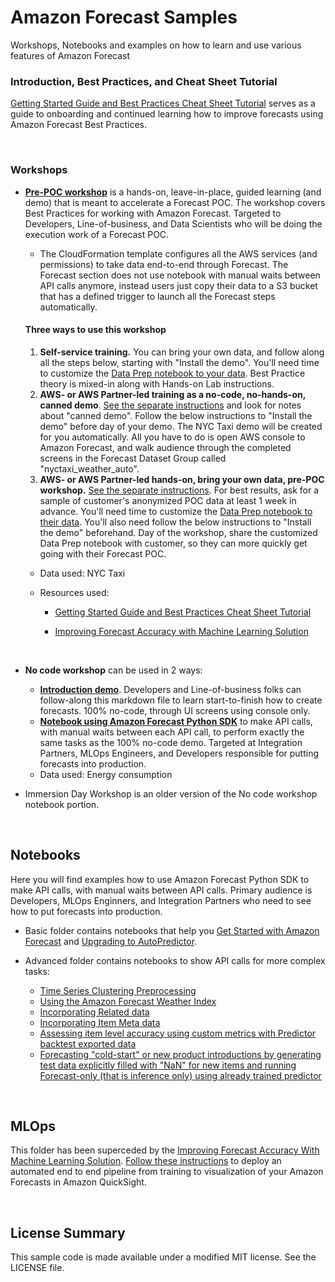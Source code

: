 # Amazon Forecast Samples

Workshops, Notebooks and examples on how to learn and use various features of Amazon Forecast

### Introduction, Best Practices, and Cheat Sheet Tutorial

[Getting Started Guide and Best Practices Cheat Sheet Tutorial](https://github.com/aws-samples/amazon-forecast-samples/blob/master/ForecastCheatSheet.md) serves as a guide to onboarding and continued learning how to improve forecasts using Amazon Forecast Best Practices.

<br>

### Workshops

- **[Pre-POC workshop](https://github.com/aws-samples/amazon-forecast-samples/tree/master/workshops/pre_POC_workshop)** is a hands-on, leave-in-place, guided learning (and demo) that is meant to accelerate a Forecast POC.  The workshop covers Best Practices for working with Amazon Forecast.  Targeted to Developers, Line-of-business, and Data Scientists who will be doing the execution work of a Forecast POC. 

  - The CloudFormation template configures all the AWS services (and permissions) to take data end-to-end through Forecast.  The Forecast section does not use notebook with manual waits between API calls anymore, instead users just copy their data to a S3 bucket that has a defined trigger to launch all the Forecast steps automatically.   

  #### **Three ways to use this workshop**

  1. **Self-service training.** You can bring your own data, and follow along all the steps below, starting with "Install the demo". You'll need time to customize the [Data Prep notebook to your data](https://github.com/aws-samples/amazon-forecast-samples/blob/master/workshops/pre_POC_workshop/1.Getting_Data_Ready_nytaxi.ipynb). Best Practice theory is mixed-in along with Hands-on Lab instructions.
  2. **AWS- or AWS Partner-led training as a no-code, no-hands-on, canned demo**. [See the separate instructions](https://github.com/aws-samples/amazon-forecast-samples/blob/master/workshops/pre_POC_workshop/AWS_instructions.md) and look for notes about "canned demo". Follow the below instructions to "Install the demo" before day of your demo. The NYC Taxi demo will be created for you automatically. All you have to do is open AWS console to Amazon Forecast, and walk audience through the completed screens in the Forecast Dataset Group called "nyctaxi_weather_auto".
  3. **AWS- or AWS Partner-led hands-on, bring your own data, pre-POC workshop.** [See the separate instructions](https://github.com/aws-samples/amazon-forecast-samples/blob/master/workshops/pre_POC_workshop/AWS_instructions.md). For best results, ask for a sample of customer's anonymized POC data at least 1 week in advance. You'll need time to customize the [Data Prep notebook to their data](https://github.com/aws-samples/amazon-forecast-samples/blob/master/workshops/pre_POC_workshop/1.Getting_Data_Ready_nytaxi.ipynb). You'll also need follow the below instructions to "Install the demo" beforehand. Day of the workshop, share the customized Data Prep notebook with customer, so they can more quickly get going with their Forecast POC.

  - Data used:  NYC Taxi

  - Resources used:  

    - [Getting Started Guide and Best Practices Cheat Sheet Tutorial](https://github.com/aws-samples/amazon-forecast-samples/blob/master/ForecastCheatSheet.md)

    - [Improving Forecast Accuracy with Machine Learning Solution](https://github.com/aws-samples/amazon-forecast-samples/blob/master/workshops/pre_POC_workshop/install-forecast-solution.md)

      <br>

- **No code workshop** can be used in 2 ways:
  - [**Introduction demo**](https://github.com/aws-samples/amazon-forecast-samples/blob/master/workshops/no_code_workshop/forecast-with-console.md).  Developers and Line-of-business folks can follow-along this markdown file to learn start-to-finish how to create forecasts.  100% no-code, through UI screens using console only.  
  - **[Notebook using Amazon Forecast Python SDK](https://github.com/aws-samples/amazon-forecast-samples/blob/master/workshops/no_code_workshop/forecast-with-api-completed.ipynb)** to make API calls, with manual waits between each API call, to perform exactly the same tasks as the 100% no-code demo.  Targeted at Integration Partners, MLOps Engineers, and Developers responsible for putting forecasts into production.
  - Data used:  Energy consumption
  
- Immersion Day Workshop is an older version of the No code workshop notebook portion.

<br>

## Notebooks

Here you will find examples how to use Amazon Forecast Python SDK to make API calls, with manual waits between API calls.  Primary audience is Developers, MLOps Enginners, and Integration Partners who need to see how to put forecasts into production.

- Basic folder contains notebooks that help you [Get Started with Amazon Forecast](https://github.com/aws-samples/amazon-forecast-samples/blob/master/notebooks/basic/Getting_Started) and [Upgrading to AutoPredictor](https://github.com/aws-samples/amazon-forecast-samples/tree/main/notebooks/basic/Upgrading_To_AutoPredictor).

- Advanced folder contains notebooks to show API calls for more complex tasks:
  - [Time Series Clustering Preprocessing](https://github.com/aws-samples/amazon-forecast-samples/blob/master/notebooks/advanced/Clustering_Preprocessing/README.md)
  - [Using the Amazon Forecast Weather Index](https://github.com/aws-samples/amazon-forecast-samples/blob/master/notebooks/advanced/Weather_index/1.%20Training%20your%20model%20with%20Weather%20Index.ipynb)
  - [Incorporating Related data](https://github.com/aws-samples/amazon-forecast-samples/blob/master/notebooks/advanced/Incorporating_Related_Time_Series_dataset_to_your_Predictor/Incorporating_Related_Time_Series_dataset_to_your_Predictor.ipynb) 
  - [Incorporating Item Meta data](https://github.com/aws-samples/amazon-forecast-samples/blob/master/notebooks/advanced/Incorporating_Item_Metadata_Dataset_to_your_Predictor/Incorporating_Item_Metadata_Dataset_to_your_Predictor.ipynb) 
  - [Assessing item level accuracy using custom metrics with Predictor backtest exported data](https://github.com/aws-samples/amazon-forecast-samples/blob/master/notebooks/advanced/Item_Level_Accuracy/Item_Level_Accuracy_Using_Bike_Example.ipynb) 
  - [Forecasting "cold-start" or new product introductions by generating test data explicitly filled with "NaN" for new items and running Forecast-only (that is inference only) using already trained predictor](https://github.com/aws-samples/amazon-forecast-samples/blob/master/notebooks/advanced/Forecast%20with%20Cold%20Start%20Items/Forecast%20with%20Cold%20Start%20Items.ipynb) 

<br>

## MLOps 

This folder has been superceded by the [Improving Forecast Accuracy With Machine Learning Solution](https://aws.amazon.com/solutions/implementations/improving-forecast-accuracy-with-machine-learning/).  [Follow these instructions](https://github.com/aws-samples/amazon-forecast-samples/blob/master/workshops/pre_POC_workshop/install-forecast-solution.md) to deploy an automated end to end pipeline from training to visualization of your Amazon Forecasts in Amazon QuickSight.

<br>


## License Summary

This sample code is made available under a modified MIT license. See the LICENSE file.
